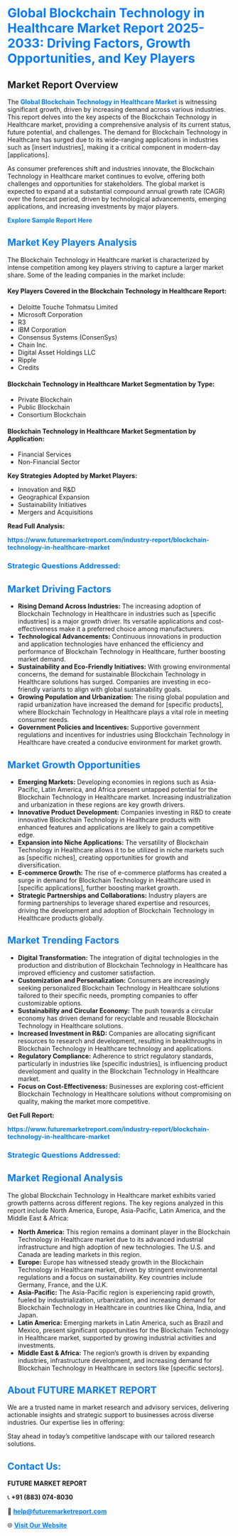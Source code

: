 <h1 style="color: #007BFF;">Global Blockchain Technology in Healthcare Market Report 2025-2033: Driving Factors, Growth Opportunities, and Key Players</h1>

<section id="overview">
<h2>Market Report Overview</h2>
<p>The <a href="https://www.futuremarketreport.com/industry-report/blockchain-technology-in-healthcare-market" style="color: #007BFF; text-decoration: none;"><strong>Global Blockchain Technology in Healthcare Market</strong></a> is witnessing significant growth, driven by increasing demand across various industries. This report delves into the key aspects of the Blockchain Technology in Healthcare market, providing a comprehensive analysis of its current status, future potential, and challenges. The demand for Blockchain Technology in Healthcare has surged due to its wide-ranging applications in industries such as [insert industries], making it a critical component in modern-day [applications].</p>
<p>As consumer preferences shift and industries innovate, the Blockchain Technology in Healthcare market continues to evolve, offering both challenges and opportunities for stakeholders. The global market is expected to expand at a substantial compound annual growth rate (CAGR) over the forecast period, driven by technological advancements, emerging applications, and increasing investments by major players.</p>
</section>

<section id="overview">
<p><a href="https://www.futuremarketreport.com/request-sample/reportId=98406" style="color: #007BFF; text-decoration: none;"><strong>Explore Sample Report Here</strong></a></p>
</section>

<section id="key-players">
<h2 style="color: #007BFF;">Market Key Players Analysis</h2>
<p>The Blockchain Technology in Healthcare market is characterized by intense competition among key players striving to capture a larger market share. Some of the leading companies in the market include:</p>
<h4>Key Players Covered in the Blockchain Technology in Healthcare Report:</h4>
<ul><li>Deloitte Touche Tohmatsu Limited</li><li>Microsoft Corporation</li><li>R3</li><li>IBM Corporation</li><li>Consensus Systems (ConsenSys)</li><li>Chain Inc.</li><li>Digital Asset Holdings LLC</li><li>Ripple</li><li>Credits</li></ul>
<h4>Blockchain Technology in Healthcare Market Segmentation by Type:</h4>
<ul><li>Private Blockchain</li><li>Public Blockchain</li><li>Consortium Blockchain</li></ul>

<h4>Blockchain Technology in Healthcare Market Segmentation by Application:</h4>
<ul><li>Financial Services</li><li>Non-Financial Sector</li></ul>
<p><strong>Key Strategies Adopted by Market Players:</strong></p>
<ul>
<li>Innovation and R&D</li>
<li>Geographical Expansion</li>
<li>Sustainability Initiatives</li>
<li>Mergers and Acquisitions</li>
</ul>
</section>

<section>
<p><strong>Read Full Analysis: </strong></p><a href="https://www.futuremarketreport.com/industry-report/blockchain-technology-in-healthcare-market" style="color: #007BFF; text-decoration: none;"><strong>https://www.futuremarketreport.com/industry-report/blockchain-technology-in-healthcare-market</strong></a>
<h3 style="color: #007BFF;">Strategic Questions Addressed:</h3>
</section>

<section id="driving-factors">
<h2 style="color: #007BFF;">Market Driving Factors</h2>
<ul>
<li><strong>Rising Demand Across Industries:</strong> The increasing adoption of Blockchain Technology in Healthcare in industries such as [specific industries] is a major growth driver. Its versatile applications and cost-effectiveness make it a preferred choice among manufacturers.</li>
<li><strong>Technological Advancements:</strong> Continuous innovations in production and application technologies have enhanced the efficiency and performance of Blockchain Technology in Healthcare, further boosting market demand.</li>
<li><strong>Sustainability and Eco-Friendly Initiatives:</strong> With growing environmental concerns, the demand for sustainable Blockchain Technology in Healthcare solutions has surged. Companies are investing in eco-friendly variants to align with global sustainability goals.</li>
<li><strong>Growing Population and Urbanization:</strong> The rising global population and rapid urbanization have increased the demand for [specific products], where Blockchain Technology in Healthcare plays a vital role in meeting consumer needs.</li>
<li><strong>Government Policies and Incentives:</strong> Supportive government regulations and incentives for industries using Blockchain Technology in Healthcare have created a conducive environment for market growth.</li>
</ul>
</section>

<section id="growth-opportunities">
<h2 style="color: #007BFF;">Market Growth Opportunities</h2>
<ul>
<li><strong>Emerging Markets:</strong> Developing economies in regions such as Asia-Pacific, Latin America, and Africa present untapped potential for the Blockchain Technology in Healthcare market. Increasing industrialization and urbanization in these regions are key growth drivers.</li>
<li><strong>Innovative Product Development:</strong> Companies investing in R&D to create innovative Blockchain Technology in Healthcare products with enhanced features and applications are likely to gain a competitive edge.</li>
<li><strong>Expansion into Niche Applications:</strong> The versatility of Blockchain Technology in Healthcare allows it to be utilized in niche markets such as [specific niches], creating opportunities for growth and diversification.</li>
<li><strong>E-commerce Growth:</strong> The rise of e-commerce platforms has created a surge in demand for Blockchain Technology in Healthcare used in [specific applications], further boosting market growth.</li>
<li><strong>Strategic Partnerships and Collaborations:</strong> Industry players are forming partnerships to leverage shared expertise and resources, driving the development and adoption of Blockchain Technology in Healthcare products globally.</li>
</ul>
</section>

<section id="trending-factors">
<h2 style="color: #007BFF;">Market Trending Factors</h2>
<ul>
<li><strong>Digital Transformation:</strong> The integration of digital technologies in the production and distribution of Blockchain Technology in Healthcare has improved efficiency and customer satisfaction.</li>
<li><strong>Customization and Personalization:</strong> Consumers are increasingly seeking personalized Blockchain Technology in Healthcare solutions tailored to their specific needs, prompting companies to offer customizable options.</li>
<li><strong>Sustainability and Circular Economy:</strong> The push towards a circular economy has driven demand for recyclable and reusable Blockchain Technology in Healthcare solutions.</li>
<li><strong>Increased Investment in R&D:</strong> Companies are allocating significant resources to research and development, resulting in breakthroughs in Blockchain Technology in Healthcare technology and applications.</li>
<li><strong>Regulatory Compliance:</strong> Adherence to strict regulatory standards, particularly in industries like [specific industries], is influencing product development and quality in the Blockchain Technology in Healthcare market.</li>
<li><strong>Focus on Cost-Effectiveness:</strong> Businesses are exploring cost-efficient Blockchain Technology in Healthcare solutions without compromising on quality, making the market more competitive.</li>
</ul>
</section>

<section>
<p><strong>Get Full Report: </strong></p><a href="https://www.futuremarketreport.com/industry-report/blockchain-technology-in-healthcare-market" style="color: #007BFF; text-decoration: none;"><strong>https://www.futuremarketreport.com/industry-report/blockchain-technology-in-healthcare-market</strong></a>
<h3 style="color: #007BFF;">Strategic Questions Addressed:</h3>
</section>


<section id="regional-analysis">
<h2 style="color: #007BFF;">Market Regional Analysis</h2>
<p>The global Blockchain Technology in Healthcare market exhibits varied growth patterns across different regions. The key regions analyzed in this report include North America, Europe, Asia-Pacific, Latin America, and the Middle East & Africa:</p>
<ul>
<li><strong>North America:</strong> This region remains a dominant player in the Blockchain Technology in Healthcare market due to its advanced industrial infrastructure and high adoption of new technologies. The U.S. and Canada are leading markets in this region.</li>
<li><strong>Europe:</strong> Europe has witnessed steady growth in the Blockchain Technology in Healthcare market, driven by stringent environmental regulations and a focus on sustainability. Key countries include Germany, France, and the U.K.</li>
<li><strong>Asia-Pacific:</strong> The Asia-Pacific region is experiencing rapid growth, fueled by industrialization, urbanization, and increasing demand for Blockchain Technology in Healthcare in countries like China, India, and Japan.</li>
<li><strong>Latin America:</strong> Emerging markets in Latin America, such as Brazil and Mexico, present significant opportunities for the Blockchain Technology in Healthcare market, supported by growing industrial activities and investments.</li>
<li><strong>Middle East & Africa:</strong> The region’s growth is driven by expanding industries, infrastructure development, and increasing demand for Blockchain Technology in Healthcare in sectors like [specific sectors].</li>
</ul>
</section>

<footer>
<h2 style="color: #007BFF;">About FUTURE MARKET REPORT</h2>
<p>We are a trusted name in market research and advisory services, delivering actionable insights and strategic support to businesses across diverse industries. Our expertise lies in offering:</p>

<p>Stay ahead in today’s competitive landscape with our tailored research solutions.</p>

<h2 style="color: #007BFF;">Contact Us:</h2>
<p><strong>FUTURE MARKET REPORT</strong></p>
<p>📞 <strong>+91 (883) 074-8030</strong></p>
<p>📧 <strong><a href="mailto:help@futuremarketreport.com" style="color: #007BFF;">help@futuremarketreport.com</a></strong></p>
<p>🌐 <strong><a href="https://www.futuremarketreport.com/" style="color: #007BFF;">Visit Our Website</a></strong></p>
</footer>